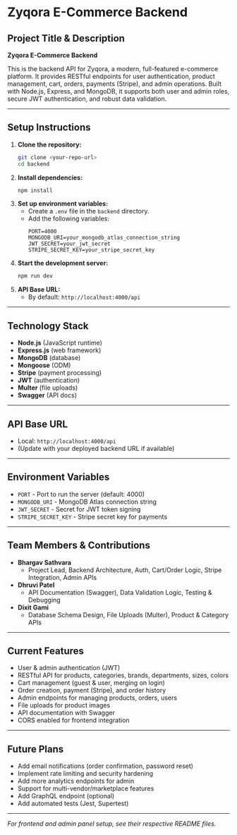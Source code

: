 # Zyqora E-Commerce Backend

## Project Title & Description

**Zyqora E-Commerce Backend**

This is the backend API for Zyqora, a modern, full-featured e-commerce platform. It provides RESTful endpoints for user authentication, product management, cart, orders, payments (Stripe), and admin operations. Built with Node.js, Express, and MongoDB, it supports both user and admin roles, secure JWT authentication, and robust data validation.

---

## Setup Instructions

1. **Clone the repository:**
   ```bash
   git clone <your-repo-url>
   cd backend
   ```
2. **Install dependencies:**
   ```bash
   npm install
   ```
3. **Set up environment variables:**
   - Create a `.env` file in the `backend` directory.
   - Add the following variables:
     ```env
     PORT=4000
     MONGODB_URI=your_mongodb_atlas_connection_string
     JWT_SECRET=your_jwt_secret
     STRIPE_SECRET_KEY=your_stripe_secret_key
     ```
4. **Start the development server:**
   ```bash
   npm run dev
   ```
5. **API Base URL:**
   - By default: `http://localhost:4000/api`

---

## Technology Stack

- **Node.js** (JavaScript runtime)
- **Express.js** (web framework)
- **MongoDB** (database)
- **Mongoose** (ODM)
- **Stripe** (payment processing)
- **JWT** (authentication)
- **Multer** (file uploads)
- **Swagger** (API docs)

---

## API Base URL

- Local: `http://localhost:4000/api`
- (Update with your deployed backend URL if available)

---

## Environment Variables

- `PORT` - Port to run the server (default: 4000)
- `MONGODB_URI` - MongoDB Atlas connection string
- `JWT_SECRET` - Secret for JWT token signing
- `STRIPE_SECRET_KEY` - Stripe secret key for payments

---

## Team Members & Contributions

- **Bhargav Sathvara**  
  - Project Lead, Backend Architecture, Auth, Cart/Order Logic, Stripe Integration, Admin APIs
- **Dhruvi Patel**
  - API Documentation (Swagger), Data Validation Logic, Testing & Debugging
- **Dixit Gami**
  - Database Schema Design, File Uploads (Multer), Product & Category APIs  

---

## Current Features

- User & admin authentication (JWT)
- RESTful API for products, categories, brands, departments, sizes, colors
- Cart management (guest & user, merging on login)
- Order creation, payment (Stripe), and order history
- Admin endpoints for managing products, orders, users
- File uploads for product images
- API documentation with Swagger
- CORS enabled for frontend integration

---

## Future Plans

- Add email notifications (order confirmation, password reset)
- Implement rate limiting and security hardening
- Add more analytics endpoints for admin
- Support for multi-vendor/marketplace features
- Add GraphQL endpoint (optional)
- Add automated tests (Jest, Supertest)

---

*For frontend and admin panel setup, see their respective README files.* 